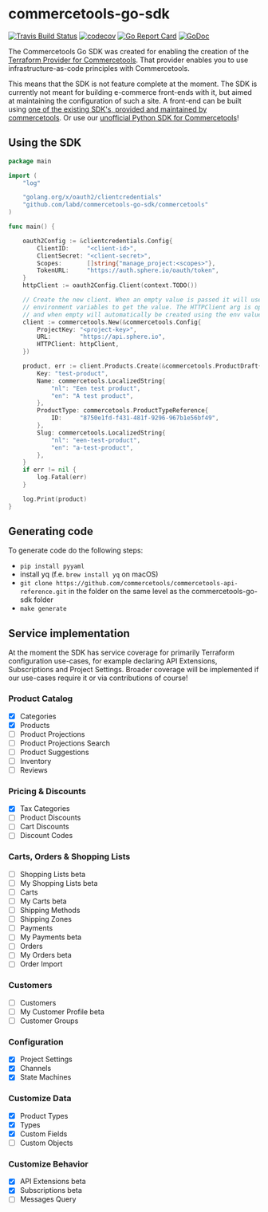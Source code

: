 # commercetools-go-sdk

[![Travis Build Status](https://travis-ci.org/labd/commercetools-go-sdk.svg?branch=master)](https://travis-ci.org/labd/commercetools-go-sdk)
[![codecov](https://codecov.io/gh/LabD/commercetools-go-sdk/branch/master/graph/badge.svg)](https://codecov.io/gh/LabD/commercetools-go-sdk)
[![Go Report Card](https://goreportcard.com/badge/github.com/labd/commercetools-go-sdk)](https://goreportcard.com/report/github.com/labd/commercetools-go-sdk)
[![GoDoc](https://godoc.org/github.com/labd/commercetools-go-sdk?status.svg)](https://godoc.org/github.com/labd/commercetools-go-sdk)

The Commercetools Go SDK was created for enabling the creation of the
[Terraform Provider for Commercetools](https://github.com/labd/terraform-provider-commercetools).
That provider enables you to use infrastructure-as-code principles with Commercetools.

This means that the SDK is not feature complete at the moment. The SDK is
currently not meant for building e-commerce front-ends with it, but aimed at
maintaining the configuration of such a site. A front-end can be built using
[one of the existing SDK's, provided and maintained by commercetools](https://docs.commercetools.com/software-development-kits). Or
use our [unofficial Python SDK for Commercetools](https://github.com/labd/commercetools-python-sdk)!

## Using the SDK


```go
package main

import (
    "log"

    "golang.org/x/oauth2/clientcredentials"
    "github.com/labd/commercetools-go-sdk/commercetools"
)

func main() {

    oauth2Config := &clientcredentials.Config{
        ClientID:     "<client-id>",
        ClientSecret: "<client-secret>",
        Scopes:       []string{"manage_project:<scopes>"},
        TokenURL:     "https://auth.sphere.io/oauth/token",
    }
    httpClient := oauth2Config.Client(context.TODO())

    // Create the new client. When an empty value is passed it will use the CTP_*
    // environment variables to get the value. The HTTPClient arg is optional,
    // and when empty will automatically be created using the env values.
    client := commercetools.New(&commercetools.Config{
        ProjectKey: "<project-key>",
        URL:        "https://api.sphere.io",
        HTTPClient: httpClient,
    })

    product, err := client.Products.Create(&commercetools.ProductDraft{
        Key: "test-product",
        Name: commercetools.LocalizedString{
            "nl": "Een test product",
            "en": "A test product",
        },
        ProductType: commercetools.ProductTypeReference{
            ID:     "8750e1fd-f431-481f-9296-967b1e56bf49",
        },
        Slug: commercetools.LocalizedString{
            "nl": "een-test-product",
            "en": "a-test-product",
        },
    }
    if err != nil {
        log.Fatal(err)
    }

    log.Print(product)
}
```

## Generating code

To generate code do the following steps:
- `pip install pyyaml`
- install yq (f.e. `brew install yq` on macOS)
- `git clone https://github.com/commercetools/commercetools-api-reference.git` in the folder on the same level as the commercetools-go-sdk folder
- `make generate`

## Service implementation

At the moment the SDK has service coverage for primarily Terraform configuration use-cases, for example declaring API Extensions, Subscriptions and Project Settings. Broader coverage will be implemented if our use-cases require it or via contributions of course!

### Product Catalog

 - [x] Categories
 - [x] Products
 - [ ] Product Projections
 - [ ] Product Projections Search
 - [ ] Product Suggestions
 - [ ] Inventory
 - [ ] Reviews

### Pricing & Discounts

 - [x] Tax Categories
 - [ ] Product Discounts
 - [ ] Cart Discounts
 - [ ] Discount Codes

### Carts, Orders & Shopping Lists

 - [ ] Shopping Lists beta
 - [ ] My Shopping Lists beta
 - [ ] Carts
 - [ ] My Carts beta
 - [ ] Shipping Methods
 - [ ] Shipping Zones
 - [ ] Payments
 - [ ] My Payments beta
 - [ ] Orders
 - [ ] My Orders beta
 - [ ] Order Import

### Customers

 - [ ] Customers
 - [ ] My Customer Profile beta
 - [ ] Customer Groups

### Configuration

 - [x] Project Settings
 - [x] Channels
 - [x] State Machines

### Customize Data

 - [x] Product Types
 - [x] Types
 - [x] Custom Fields
 - [ ] Custom Objects

### Customize Behavior

 - [x] API Extensions beta
 - [x] Subscriptions beta
 - [ ] Messages Query
